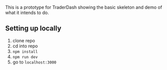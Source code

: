 This is a prototype for TraderDash showing the basic skeleton and demo of what it intends to do. 


## Setting up locally
1. clone repo
2. cd into repo
3. `npm install`
4. `npm run dev`
5. go to `localhost:3000`

